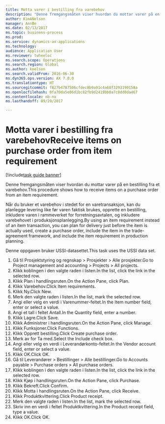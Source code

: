 ```yaml
--- 
title: Motta varer i bestilling fra varebehov
description: "Denne fremgangsmåten viser hvordan du mottar varer på en bestilling fra et varebehov."
author: KimANelson
manager: AnnBe
ms.date: 02/13/2017
ms.topic: business-process
ms.prod: 
ms.service: dynamics-ax-applications
ms.technology: 
audience: Application User
ms.reviewer: twheeloc
ms.search.scope: Operations
ms.search.region: Global
ms.author: knelson
ms.search.validFrom: 2016-06-30
ms.dyn365.ops.version: AX 7.0.0
ms.translationtype: HT
ms.sourcegitcommit: f827b4787506cfdec8b9a91c4a68f3293190158a
ms.openlocfilehash: 0fa70da5e06d1bc82fb9d2419bb0a7c8dd0da467
ms.contentlocale: nb-no
ms.lasthandoff: 09/29/2017

---
```

# <a name="receive-items-on-purchase-order-from-item-requirement"></a><span data-ttu-id="3809b-103">Motta varer i bestilling fra varebehov</span><span class="sxs-lookup"><span data-stu-id="3809b-103">Receive items on purchase order from item requirement</span></span>

[!include[task guide banner](../../includes/task-guide-banner.md)]

<span data-ttu-id="3809b-104">Denne fremgangsmåten viser hvordan du mottar varer på en bestilling fra et varebehov.</span><span class="sxs-lookup"><span data-stu-id="3809b-104">This procedure shows how to receive items on a purchase order from an item requirement.</span></span>

<span data-ttu-id="3809b-105">Når du bruker et varebehov i stedet for en varetransaksjon, kan du planlegge levering like før varen faktisk brukes, opprette en bestilling, inkludere varen i rammeverket for forretningsavtalen, og inkludere varebehovet i produksjonsplanlegging.</span><span class="sxs-lookup"><span data-stu-id="3809b-105">By using an item requirement instead of an item transaction, you can plan for delivery just before the item is actually used, create a purchase order, include the item in the trade-agreement framework, and include the item requirement in production planning.</span></span> 

<span data-ttu-id="3809b-106">Denne oppgaven bruker USSI-datasettet.</span><span class="sxs-lookup"><span data-stu-id="3809b-106">This task uses the USSI data set.</span></span>

1. <span data-ttu-id="3809b-107">Gå til Prosjektstyring og regnskap > Prosjekter > Alle prosjekter.</span><span class="sxs-lookup"><span data-stu-id="3809b-107">Go to Project management and accounting > Projects > All projects.</span></span>
2. <span data-ttu-id="3809b-108">Klikk koblingen i den valgte raden i listen.</span><span class="sxs-lookup"><span data-stu-id="3809b-108">In the list, click the link in the selected row.</span></span>
3. <span data-ttu-id="3809b-109">Klikk Plan i handlingsruten.</span><span class="sxs-lookup"><span data-stu-id="3809b-109">On the Action Pane, click Plan.</span></span>
4. <span data-ttu-id="3809b-110">Klikk Varebehov.</span><span class="sxs-lookup"><span data-stu-id="3809b-110">Click Item requirements.</span></span>
5. <span data-ttu-id="3809b-111">Klikk Ny.</span><span class="sxs-lookup"><span data-stu-id="3809b-111">Click New.</span></span>
6. <span data-ttu-id="3809b-112">Merk den valgte raden i listen.</span><span class="sxs-lookup"><span data-stu-id="3809b-112">In the list, mark the selected row.</span></span>
7. <span data-ttu-id="3809b-113">Angi eller velg en verdi i Varenummer-feltet.</span><span class="sxs-lookup"><span data-stu-id="3809b-113">In the Item number field, enter or select a value.</span></span>
8. <span data-ttu-id="3809b-114">Angi et tall i feltet Antall.</span><span class="sxs-lookup"><span data-stu-id="3809b-114">In the Quantity field, enter a number.</span></span>
9. <span data-ttu-id="3809b-115">Klikk Lagre.</span><span class="sxs-lookup"><span data-stu-id="3809b-115">Click Save.</span></span>
10. <span data-ttu-id="3809b-116">Klikk Administrer i handlingsruten.</span><span class="sxs-lookup"><span data-stu-id="3809b-116">On the Action Pane, click Manage.</span></span>
11. <span data-ttu-id="3809b-117">Klikk Funksjoner.</span><span class="sxs-lookup"><span data-stu-id="3809b-117">Click Functions.</span></span>
12. <span data-ttu-id="3809b-118">Klikk Opprett bestilling.</span><span class="sxs-lookup"><span data-stu-id="3809b-118">Click Create purchase order.</span></span>
13. <span data-ttu-id="3809b-119">Merk av for Ta med.</span><span class="sxs-lookup"><span data-stu-id="3809b-119">Select the Include check box.</span></span>
14. <span data-ttu-id="3809b-120">Angi eller velg en verdi i Leverandørkonto-feltet.</span><span class="sxs-lookup"><span data-stu-id="3809b-120">In the Vendor account field, enter or select a value.</span></span>
15. <span data-ttu-id="3809b-121">Klikk OK.</span><span class="sxs-lookup"><span data-stu-id="3809b-121">Click OK.</span></span>
16. <span data-ttu-id="3809b-122">Gå til Leverandører > Bestillinger > Alle bestillinger.</span><span class="sxs-lookup"><span data-stu-id="3809b-122">Go to Accounts payable > Purchase orders > All purchase orders.</span></span>
17. <span data-ttu-id="3809b-123">Klikk koblingen i den valgte raden i listen.</span><span class="sxs-lookup"><span data-stu-id="3809b-123">In the list, click the link in the selected row.</span></span>
18. <span data-ttu-id="3809b-124">Klikk Kjøp i handlingsruten.</span><span class="sxs-lookup"><span data-stu-id="3809b-124">On the Action Pane, click Purchase.</span></span>
19. <span data-ttu-id="3809b-125">Klikk Bekreft.</span><span class="sxs-lookup"><span data-stu-id="3809b-125">Click Confirm.</span></span>
20. <span data-ttu-id="3809b-126">Klikk Motta i handlingsruten.</span><span class="sxs-lookup"><span data-stu-id="3809b-126">On the Action Pane, click Receive.</span></span>
21. <span data-ttu-id="3809b-127">Klikk Produktkvittering.</span><span class="sxs-lookup"><span data-stu-id="3809b-127">Click Product receipt.</span></span>
22. <span data-ttu-id="3809b-128">Merk den valgte raden i listen.</span><span class="sxs-lookup"><span data-stu-id="3809b-128">In the list, mark the selected row.</span></span>
23. <span data-ttu-id="3809b-129">Skriv inn en verdi i feltet Produktkvittering.</span><span class="sxs-lookup"><span data-stu-id="3809b-129">In the Product receipt field, type a value.</span></span>
24. <span data-ttu-id="3809b-130">Klikk OK.</span><span class="sxs-lookup"><span data-stu-id="3809b-130">Click OK.</span></span>


